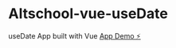 # Altschool-vue-useDate


useDate App built with Vue
[App Demo ⚡️](https://vue-usedate.stackblitz.io/)